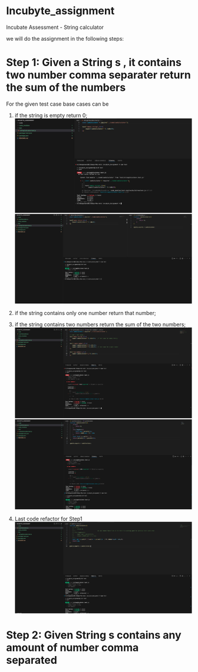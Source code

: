 # Incubyte_assignment
Incubate Assessment - String calculator 

we will do the assignment in the following steps:

# Step 1: Given a String s , it contains two number comma separater return the sum of the numbers
 For the given test case base cases can be 
 1. if the string is empty return 0;
![ScreenShot](./images/EmptyStringFail.jpg)
![ScreenShot](./images/EmptyStringPass.jpg)
 2. if the string contains only one number return that number;

 3. if the string contains two numbers return the sum of the two numbers;
![ScreenShot](./images/TwoNumbers.jpg)
![ScreenShot](./images/TwoNumbersPass.jpg)
 4. Last code refactor for Step1 
 ![ScreenShot](./images/Step1LastRefactor.jpg)
 # Step 2:  Given String s contains any amount of number comma separated
 
